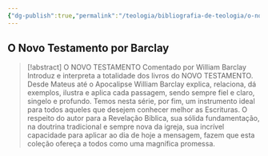 ```yaml
---
{"dg-publish":true,"permalink":"/teologia/bibliografia-de-teologia/o-novo-testamento-por-barclay/","title":"O Novo Testamento por Barclay","metatags":{"description":"Introduz e interpreta a totalidade dos livros do NOVO TESTAMENTO."},"tags":["Novo-Testamento","Bibliografia"],"noteIcon":"1","updated":"2025-03-27T09:26:46.143-03:00"}
---
```



## O Novo Testamento por Barclay

>[!abstract] O NOVO TESTAMENTO Comentado por William Barclay 
> Introduz e interpreta a totalidade dos livros do NOVO TESTAMENTO. Desde Mateus até o Apocalipse William Barclay explica, relaciona, dá exemplos, ilustra e aplica cada passagem, sendo sempre fiel e claro, singelo e profundo. Temos nesta série, por fim, um instrumento ideal para todos aqueles que desejem conhecer melhor as Escrituras. O respeito do autor para a Revelação Bíblica, sua sólida fundamentação, na doutrina tradicional e sempre nova da igreja, sua incrível capacidade para aplicar ao dia de hoje a mensagem, fazem que esta coleção ofereça a todos como uma magnífica promessa. 
